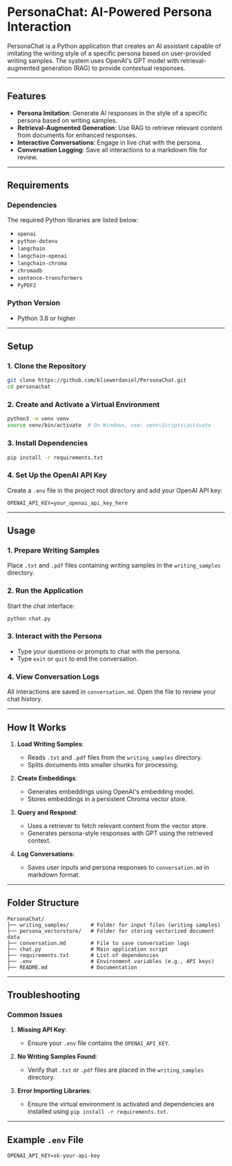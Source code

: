 # PersonaChat: AI-Powered Persona Interaction

PersonaChat is a Python application that creates an AI assistant capable of imitating the writing style of a specific persona based on user-provided writing samples. The system uses OpenAI's GPT model with retrieval-augmented generation (RAG) to provide contextual responses.

---

## Features

- **Persona Imitation**: Generate AI responses in the style of a specific persona based on writing samples.
- **Retrieval-Augmented Generation**: Use RAG to retrieve relevant content from documents for enhanced responses.
- **Interactive Conversations**: Engage in live chat with the persona.
- **Conversation Logging**: Save all interactions to a markdown file for review.

---

## Requirements

### Dependencies

The required Python libraries are listed below:

- `openai`
- `python-dotenv`
- `langchain`
- `langchain-openai`
- `langchain-chroma`
- `chromadb`
- `sentence-transformers`
- `PyPDF2`

### Python Version

- Python 3.8 or higher

---

## Setup

### 1. Clone the Repository
```bash
git clone https://github.com/kliewerdaniel/PersonaChat.git
cd personachat
```

### 2. Create and Activate a Virtual Environment
```bash
python3 -m venv venv
source venv/bin/activate  # On Windows, use: venv\Scripts\activate
```

### 3. Install Dependencies
```bash
pip install -r requirements.txt
```

### 4. Set Up the OpenAI API Key
Create a `.env` file in the project root directory and add your OpenAI API key:
```plaintext
OPENAI_API_KEY=your_openai_api_key_here
```

---

## Usage

### 1. Prepare Writing Samples
Place `.txt` and `.pdf` files containing writing samples in the `writing_samples` directory.

### 2. Run the Application
Start the chat interface:
```bash
python chat.py
```

### 3. Interact with the Persona
- Type your questions or prompts to chat with the persona.
- Type `exit` or `quit` to end the conversation.

### 4. View Conversation Logs
All interactions are saved in `conversation.md`. Open the file to review your chat history.

---

## How It Works

1. **Load Writing Samples**:
   - Reads `.txt` and `.pdf` files from the `writing_samples` directory.
   - Splits documents into smaller chunks for processing.

2. **Create Embeddings**:
   - Generates embeddings using OpenAI's embedding model.
   - Stores embeddings in a persistent Chroma vector store.

3. **Query and Respond**:
   - Uses a retriever to fetch relevant content from the vector store.
   - Generates persona-style responses with GPT using the retrieved context.

4. **Log Conversations**:
   - Saves user inputs and persona responses to `conversation.md` in markdown format.

---

## Folder Structure

```
PersonaChat/
├── writing_samples/       # Folder for input files (writing samples)
├── persona_vectorstore/   # Folder for storing vectorized document data
├── conversation.md        # File to save conversation logs
├── chat.py                # Main application script
├── requirements.txt       # List of dependencies
├── .env                   # Environment variables (e.g., API keys)
├── README.md              # Documentation
```

---

## Troubleshooting

### Common Issues

1. **Missing API Key**:
   - Ensure your `.env` file contains the `OPENAI_API_KEY`.

2. **No Writing Samples Found**:
   - Verify that `.txt` or `.pdf` files are placed in the `writing_samples` directory.

3. **Error Importing Libraries**:
   - Ensure the virtual environment is activated and dependencies are installed using `pip install -r requirements.txt`.

---

## Example `.env` File

```plaintext
OPENAI_API_KEY=sk-your-api-key
```

